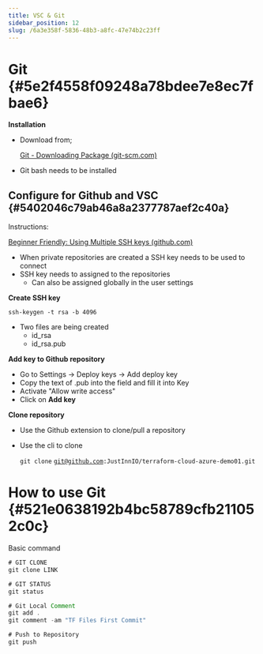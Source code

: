 ```yaml
---
title: VSC & Git
sidebar_position: 12
slug: /6a3e358f-5836-48b3-a8fc-47e74b2c23ff
---
```




# Git {#5e2f4558f09248a78bdee7e8ec7fbae6}


**Installation**

- Download from;

	[Git - Downloading Package (git-scm.com)](https://git-scm.com/download/win)

- Git bash needs to be installed

## Configure for Github and VSC {#5402046c79ab46a8a2377787aef2c40a}


Instructions:


[Beginner Friendly: Using Multiple SSH keys (github.com)](https://gist.github.com/aprilmintacpineda/f101bf5fd34f1e6664497cf4b9b9345f)

- When private repositories are created a SSH key needs to be used to connect
- SSH key needs to assigned to the repositories
	- Can also be assigned globally in the user settings

**Create SSH key**


`ssh-keygen -t rsa -b 4096`

- Two files are being created
	- id_rsa
	- id_rsa.pub

**Add key to Github repository**

- Go to Settings → Deploy keys → Add deploy key
- Copy the text of .pub into the field and fill it into Key
- Activate "Allow write access"
- Click on **Add key**

**Clone repository**

- Use the Github extension to clone/pull a repository
- Use the cli to clone

	`git clone` [`git@github.com`](mailto:git@github.com)`:JustInnIO/terraform-cloud-azure-demo01.git`


# How to use Git {#521e0638192b4bc58789cfb211052c0c}


Basic command


```javascript
# GIT CLONE
git clone LINK

# GIT STATUS
git status

# Git Local Comment
git add .
git comment -am "TF Files First Commit"

# Push to Repository
git push
```

